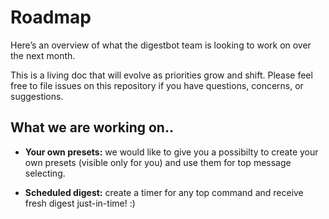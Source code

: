 # Roadmap
Here’s an overview of what the digestbot team is looking to work on over the next month.  

This is a living doc that will evolve as priorities grow and shift. Please feel free to file issues on this repository if you have questions, concerns, or suggestions.

## What we are working on..
* **Your own presets:** we would like to give you a possibilty to create your own presets (visible only for you)
and use them for top message selecting.

* **Scheduled digest:** create a timer for any top command and receive fresh digest just-in-time! :) 
